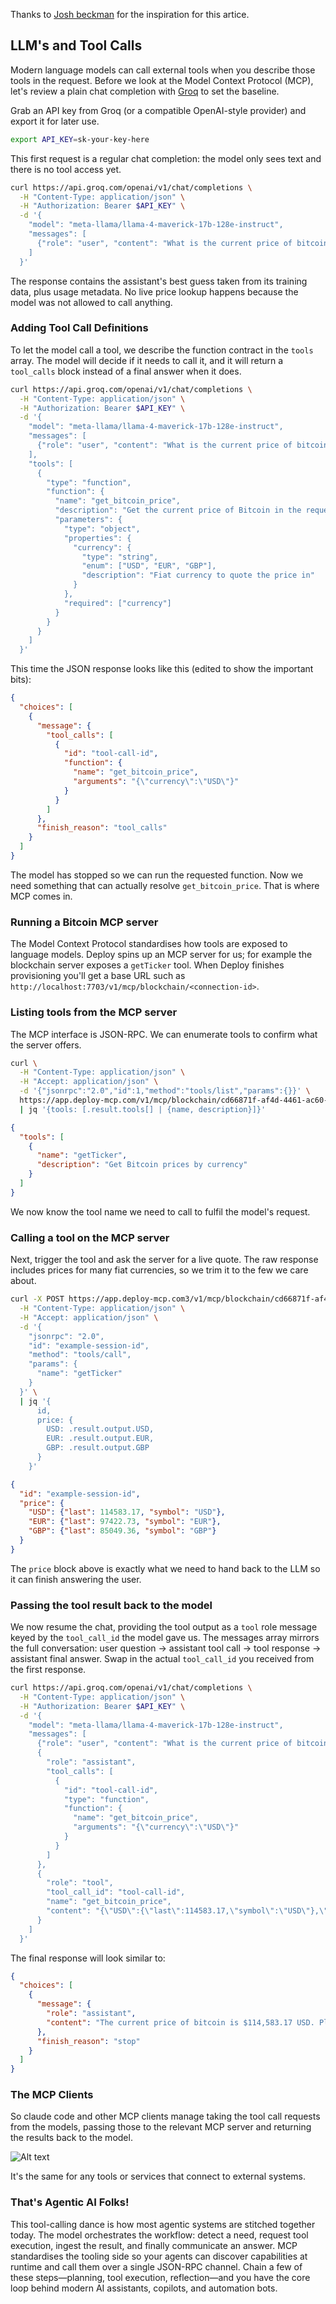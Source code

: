 Thanks to [Josh beckman](https://www.joshbeckman.org/blog/practicing/dont-forget-remote-mcp-servers-are-just-curl-calls) for the inspiration for this artice.

## LLM's and Tool Calls

Modern language models can call external tools when you describe those tools in the request. Before we look at the Model Context Protocol (MCP), let's review a plain chat completion with [Groq](https://groq.com/) to set the baseline.

Grab an API key from Groq (or a compatible OpenAI-style provider) and export it for later use.

```sh
export API_KEY=sk-your-key-here
```

This first request is a regular chat completion: the model only sees text and there is no tool access yet.

```sh
curl https://api.groq.com/openai/v1/chat/completions \
  -H "Content-Type: application/json" \
  -H "Authorization: Bearer $API_KEY" \
  -d '{
    "model": "meta-llama/llama-4-maverick-17b-128e-instruct",
    "messages": [
      {"role": "user", "content": "What is the current price of bitcoin?"}
    ]
  }'
```

The response contains the assistant's best guess taken from its training data, plus usage metadata. No live price lookup happens because the model was not allowed to call anything.

### Adding Tool Call Definitions

To let the model call a tool, we describe the function contract in the `tools` array. The model will decide if it needs to call it, and it will return a `tool_calls` block instead of a final answer when it does.

```sh
curl https://api.groq.com/openai/v1/chat/completions \
  -H "Content-Type: application/json" \
  -H "Authorization: Bearer $API_KEY" \
  -d '{
    "model": "meta-llama/llama-4-maverick-17b-128e-instruct",
    "messages": [
      {"role": "user", "content": "What is the current price of bitcoin?"}
    ],
    "tools": [
      {
        "type": "function",
        "function": {
          "name": "get_bitcoin_price",
          "description": "Get the current price of Bitcoin in the requested fiat currency.",
          "parameters": {
            "type": "object",
            "properties": {
              "currency": {
                "type": "string",
                "enum": ["USD", "EUR", "GBP"],
                "description": "Fiat currency to quote the price in"
              }
            },
            "required": ["currency"]
          }
        }
      }
    ]
  }'
```

This time the JSON response looks like this (edited to show the important bits):

```json
{
  "choices": [
    {
      "message": {
        "tool_calls": [
          {
            "id": "tool-call-id",
            "function": {
              "name": "get_bitcoin_price",
              "arguments": "{\"currency\":\"USD\"}"
            }
          }
        ]
      },
      "finish_reason": "tool_calls"
    }
  ]
}
```

The model has stopped so we can run the requested function. Now we need something that can actually resolve `get_bitcoin_price`. That is where MCP comes in.

### Running a Bitcoin MCP server

The Model Context Protocol standardises how tools are exposed to language models. Deploy spins up an MCP server for us; for example the blockchain server exposes a `getTicker` tool. When Deploy finishes provisioning you'll get a base URL such as `http://localhost:7703/v1/mcp/blockchain/<connection-id>`.

### Listing tools from the MCP server

The MCP interface is JSON-RPC. We can enumerate tools to confirm what the server offers.

```sh
curl \
  -H "Content-Type: application/json" \
  -H "Accept: application/json" \
  -d '{"jsonrpc":"2.0","id":1,"method":"tools/list","params":{}}' \
  https://app.deploy-mcp.com/v1/mcp/blockchain/cd66871f-af4d-4461-ac60-9d72f0aa2fd1 \
  | jq '{tools: [.result.tools[] | {name, description}]}'
```

```json
{
  "tools": [
    {
      "name": "getTicker",
      "description": "Get Bitcoin prices by currency"
    }
  ]
}
```

We now know the tool name we need to call to fulfil the model's request.

### Calling a tool on the MCP server

Next, trigger the tool and ask the server for a live quote. The raw response includes prices for many fiat currencies, so we trim it to the few we care about.

```sh
curl -X POST https://app.deploy-mcp.com3/v1/mcp/blockchain/cd66871f-af4d-4461-ac60-9d72f0aa2fd1 \
  -H "Content-Type: application/json" \
  -H "Accept: application/json" \
  -d '{
    "jsonrpc": "2.0",
    "id": "example-session-id",
    "method": "tools/call",
    "params": {
      "name": "getTicker"
    }
  }' \
  | jq '{
      id,
      price: {
        USD: .result.output.USD,
        EUR: .result.output.EUR,
        GBP: .result.output.GBP
      }
    }'
```

```json
{
  "id": "example-session-id",
  "price": {
    "USD": {"last": 114583.17, "symbol": "USD"},
    "EUR": {"last": 97422.73, "symbol": "EUR"},
    "GBP": {"last": 85049.36, "symbol": "GBP"}
  }
}
```

The `price` block above is exactly what we need to hand back to the LLM so it can finish answering the user.

### Passing the tool result back to the model

We now resume the chat, providing the tool output as a `tool` role message keyed by the `tool_call_id` the model gave us. The messages array mirrors the full conversation: user question → assistant tool call → tool response → assistant final answer. Swap in the actual `tool_call_id` you received from the first response.

```sh
curl https://api.groq.com/openai/v1/chat/completions \
  -H "Content-Type: application/json" \
  -H "Authorization: Bearer $API_KEY" \
  -d '{
    "model": "meta-llama/llama-4-maverick-17b-128e-instruct",
    "messages": [
      {"role": "user", "content": "What is the current price of bitcoin?"},
      {
        "role": "assistant",
        "tool_calls": [
          {
            "id": "tool-call-id",
            "type": "function",
            "function": {
              "name": "get_bitcoin_price",
              "arguments": "{\"currency\":\"USD\"}"
            }
          }
        ]
      },
      {
        "role": "tool",
        "tool_call_id": "tool-call-id",
        "name": "get_bitcoin_price",
        "content": "{\"USD\":{\"last\":114583.17,\"symbol\":\"USD\"},\"EUR\":{\"last\":97422.73,\"symbol\":\"EUR\"},\"GBP\":{\"last\":85049.36,\"symbol\":\"GBP\"}}"
      }
    ]
  }'
```

The final response will look similar to:

```json
{
  "choices": [
    {
      "message": {
        "role": "assistant",
        "content": "The current price of bitcoin is $114,583.17 USD. Please note that cryptocurrency prices are highly volatile and can change rapidly. For the most up-to-date information, I recommend checking a reliable cryptocurrency exchange or price tracking website."
      },
      "finish_reason": "stop"
    }
  ]
}
```

### The MCP Clients

So claude code and other MCP clients manage taking the tool call requests from the models, passing those to the relevant MCP server and returning the results back to the model.


![Alt text](claude-cli.webp "MCP Servers")

It's the same for any tools or services that connect to external systems.

### That's Agentic AI Folks!

This tool-calling dance is how most agentic systems are stitched together today. The model orchestrates the workflow: detect a need, request tool execution, ingest the result, and finally communicate an answer. MCP standardises the tooling side so your agents can discover capabilities at runtime and call them over a single JSON-RPC channel. Chain a few of these steps—planning, tool execution, reflection—and you have the core loop behind modern AI assistants, copilots, and automation bots.
